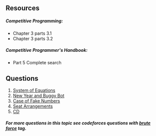 ## Resources
##### Competitive Programming:
* Chapter 3 parts 3.1
* Chapter 3 parts 3.2

##### Competitive Programmer's Handbook:
* Part 5 Complete search

## Questions
1. [System of Equations](http://codeforces.com/problemset/problem/214/A)
2. [New Year and Buggy Bot](http://codeforces.com/problemset/problem/908/B)
3. [Case of Fake Numbers](https://codeforces.com/problemset/problem/556/B)
4. [Seat Arrangements](https://codeforces.com/contest/919/problem/C)
5. [CD](https://uva.onlinejudge.org/index.php?option=com_onlinejudge&Itemid=8&page=show_problem&problem=565)


##### For more questions in this topic see codeforces questions with [*brute force*](http://codeforces.com/problemset/tags/brute%20force?order=BY_SOLVED_DESC) tag.
